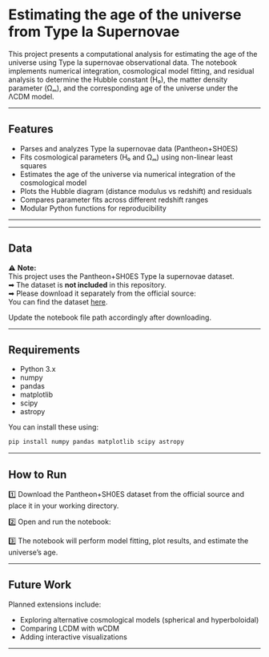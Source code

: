 # Estimating the age of the universe from Type Ia Supernovae

This project presents a computational analysis for estimating the age of the universe using Type Ia supernovae observational data. The notebook implements numerical integration, cosmological model fitting, and residual analysis to determine the Hubble constant (H₀), the matter density parameter (Ωₘ), and the corresponding age of the universe under the ΛCDM model. 

---

## Features

- Parses and analyzes Type Ia supernovae data (Pantheon+SH0ES)
- Fits cosmological parameters (H₀ and Ωₘ) using non-linear least squares
- Estimates the age of the universe via numerical integration of the cosmological model
- Plots the Hubble diagram (distance modulus vs redshift) and residuals
- Compares parameter fits across different redshift ranges
- Modular Python functions for reproducibility

---


---

## Data

⚠ **Note:**  
This project uses the Pantheon+SH0ES Type Ia supernovae dataset.  
➡ The dataset is **not included** in this repository.  
➡ Please download it separately from the official source:  
You can find the dataset [here](https://github.com/PantheonPlusSH0ES/DataRelease/blob/main/Pantheon%2B_Data/4_DISTANCES_AND_COVAR/Pantheon%2BSH0ES.dat).


Update the notebook file path accordingly after downloading.

---

## Requirements

- Python 3.x  
- numpy  
- pandas  
- matplotlib  
- scipy  
- astropy  

You can install these using:
```bash
pip install numpy pandas matplotlib scipy astropy
```

---

## How to Run

1️⃣ Download the Pantheon+SH0ES dataset from the official source and place it in your working directory.  

2️⃣ Open and run the notebook:

3️⃣ The notebook will perform model fitting, plot results, and estimate the universe’s age.

---

## Future Work

Planned extensions include:
- Exploring alternative cosmological models (spherical and hyperboloidal)
- Comparing LCDM with wCDM
- Adding interactive visualizations

---


